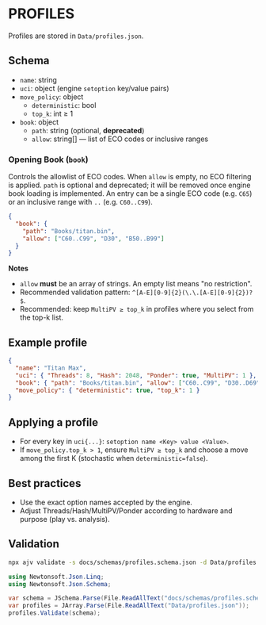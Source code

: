 # PROFILES

Profiles are stored in `Data/profiles.json`.

## Schema
- `name`: string
- `uci`: object (engine `setoption` key/value pairs)
- `move_policy`: object
  - `deterministic`: bool
  - `top_k`: int ≥ 1
- `book`: object
  - `path`: string (optional, **deprecated**)
  - `allow`: string[] — list of ECO codes or inclusive ranges

### Opening Book (`book`)
Controls the allowlist of ECO codes. When `allow` is empty, no ECO filtering is applied. `path` is optional and deprecated; it will be removed once engine book loading is implemented. An entry can be a single ECO code (e.g. `C65`) or an inclusive range with `..` (e.g. `C60..C99`).

```json
{
  "book": {
    "path": "Books/titan.bin",
    "allow": ["C60..C99", "D30", "B50..B99"]
  }
}
```

**Notes**
- `allow` **must** be an array of strings. An empty list means "no restriction".
- Recommended validation pattern: `^[A-E][0-9]{2}(\.\.[A-E][0-9]{2})?$`.
- Recommended: keep `MultiPV ≥ top_k` in profiles where you select from the top-k list.

## Example profile
```json
{
  "name": "Titan Max",
  "uci": { "Threads": 8, "Hash": 2048, "Ponder": true, "MultiPV": 1 },
  "book": { "path": "Books/titan.bin", "allow": ["C60..C99", "D30..D69"] },
  "move_policy": { "deterministic": true, "top_k": 1 }
}
```

## Applying a profile
- For every key in `uci{...}`: `setoption name <Key> value <Value>`.
- If `move_policy.top_k > 1`, ensure `MultiPV ≥ top_k` and choose a move among the first K (stochastic when `deterministic=false`).

## Best practices
- Use the exact option names accepted by the engine.
- Adjust Threads/Hash/MultiPV/Ponder according to hardware and purpose (play vs. analysis).

## Validation
```bash
npx ajv validate -s docs/schemas/profiles.schema.json -d Data/profiles.json
```

```csharp
using Newtonsoft.Json.Linq;
using Newtonsoft.Json.Schema;

var schema = JSchema.Parse(File.ReadAllText("docs/schemas/profiles.schema.json"));
var profiles = JArray.Parse(File.ReadAllText("Data/profiles.json"));
profiles.Validate(schema);
```
